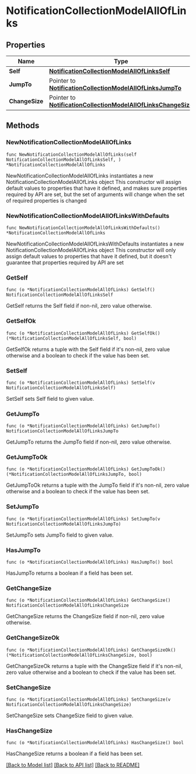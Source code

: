 # NotificationCollectionModelAllOfLinks

## Properties

Name | Type | Description | Notes
------------ | ------------- | ------------- | -------------
**Self** | [**NotificationCollectionModelAllOfLinksSelf**](NotificationCollectionModelAllOfLinksSelf.md) |  | 
**JumpTo** | Pointer to [**NotificationCollectionModelAllOfLinksJumpTo**](NotificationCollectionModelAllOfLinksJumpTo.md) |  | [optional] 
**ChangeSize** | Pointer to [**NotificationCollectionModelAllOfLinksChangeSize**](NotificationCollectionModelAllOfLinksChangeSize.md) |  | [optional] 

## Methods

### NewNotificationCollectionModelAllOfLinks

`func NewNotificationCollectionModelAllOfLinks(self NotificationCollectionModelAllOfLinksSelf, ) *NotificationCollectionModelAllOfLinks`

NewNotificationCollectionModelAllOfLinks instantiates a new NotificationCollectionModelAllOfLinks object
This constructor will assign default values to properties that have it defined,
and makes sure properties required by API are set, but the set of arguments
will change when the set of required properties is changed

### NewNotificationCollectionModelAllOfLinksWithDefaults

`func NewNotificationCollectionModelAllOfLinksWithDefaults() *NotificationCollectionModelAllOfLinks`

NewNotificationCollectionModelAllOfLinksWithDefaults instantiates a new NotificationCollectionModelAllOfLinks object
This constructor will only assign default values to properties that have it defined,
but it doesn't guarantee that properties required by API are set

### GetSelf

`func (o *NotificationCollectionModelAllOfLinks) GetSelf() NotificationCollectionModelAllOfLinksSelf`

GetSelf returns the Self field if non-nil, zero value otherwise.

### GetSelfOk

`func (o *NotificationCollectionModelAllOfLinks) GetSelfOk() (*NotificationCollectionModelAllOfLinksSelf, bool)`

GetSelfOk returns a tuple with the Self field if it's non-nil, zero value otherwise
and a boolean to check if the value has been set.

### SetSelf

`func (o *NotificationCollectionModelAllOfLinks) SetSelf(v NotificationCollectionModelAllOfLinksSelf)`

SetSelf sets Self field to given value.


### GetJumpTo

`func (o *NotificationCollectionModelAllOfLinks) GetJumpTo() NotificationCollectionModelAllOfLinksJumpTo`

GetJumpTo returns the JumpTo field if non-nil, zero value otherwise.

### GetJumpToOk

`func (o *NotificationCollectionModelAllOfLinks) GetJumpToOk() (*NotificationCollectionModelAllOfLinksJumpTo, bool)`

GetJumpToOk returns a tuple with the JumpTo field if it's non-nil, zero value otherwise
and a boolean to check if the value has been set.

### SetJumpTo

`func (o *NotificationCollectionModelAllOfLinks) SetJumpTo(v NotificationCollectionModelAllOfLinksJumpTo)`

SetJumpTo sets JumpTo field to given value.

### HasJumpTo

`func (o *NotificationCollectionModelAllOfLinks) HasJumpTo() bool`

HasJumpTo returns a boolean if a field has been set.

### GetChangeSize

`func (o *NotificationCollectionModelAllOfLinks) GetChangeSize() NotificationCollectionModelAllOfLinksChangeSize`

GetChangeSize returns the ChangeSize field if non-nil, zero value otherwise.

### GetChangeSizeOk

`func (o *NotificationCollectionModelAllOfLinks) GetChangeSizeOk() (*NotificationCollectionModelAllOfLinksChangeSize, bool)`

GetChangeSizeOk returns a tuple with the ChangeSize field if it's non-nil, zero value otherwise
and a boolean to check if the value has been set.

### SetChangeSize

`func (o *NotificationCollectionModelAllOfLinks) SetChangeSize(v NotificationCollectionModelAllOfLinksChangeSize)`

SetChangeSize sets ChangeSize field to given value.

### HasChangeSize

`func (o *NotificationCollectionModelAllOfLinks) HasChangeSize() bool`

HasChangeSize returns a boolean if a field has been set.


[[Back to Model list]](../README.md#documentation-for-models) [[Back to API list]](../README.md#documentation-for-api-endpoints) [[Back to README]](../README.md)


